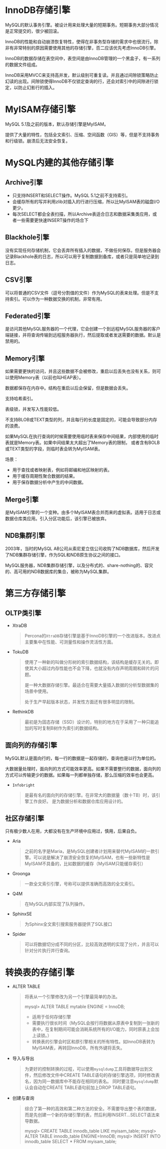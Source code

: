 # InnoDB存储引擎
MySQL的默认事务引擎。被设计用来处理大量的短期事务。短期事务大部分情况是正常提交的，很少被回滚。

InnoDB的性能和自动崩溃恢复特性，使得在非事务型存储的需求中也很流行。除非有非常特别的原因需要使用其他的存储引擎，否二应该优先考虑InnoDB引擎。

InnoDB的数据存储在表空间中，表空间是由InnoDB管理的一个黑盒子，有一系列的数据文件组成。

InnoDB采用MVCC来支持高并发，默认级别可重复读。并且通过间隙锁策略防止幻读的出现。间隙锁使得InnoDB不仅锁定查询的行，还会对索引中的间隙进行锁定，以防止幻影行的插入。
# MyISAM存储引擎
MySQL 5.1及之前的版本，默认存储引擎是MyISAM。

提供了大量的特性，包括全文索引、压缩、空间函数（GIS）等，但是不支持事务和行级锁。崩溃后无法安全恢复。

# MySQL内建的其他存储引擎
## Archive引擎
- 只支持INSERT和SELECT操作。MySQL 5.1之前不支持索引。
- 会缓存所有的写并利用zlib对插入的行进行压缩，所以比MyISAM表的磁盘I/O更少。
- 每次SELECT都会全表扫描，所以Archive表适合日志和数据采集类应用，或者一些需要更快速INSERT操作的场合下
## Blackhole引擎
没有实现任何存储机制，它会丢弃所有插入的数据，不做任何保存。但是服务器会记录Blackhole表的日志，所以可以用于复制数据到备库，或者只是简单地记录到日志。
## CSV引擎
可以将普通的CSV文件（逗号分割值的文件）作为MySQL的表来处理。但是不支持索引。可以作为一种数据交换的机制，非常有用。
## Federated引擎
是访问其他MySQL服务器的一个代理，它会创建一个到远程MySQL服务器的客户端链接，并将查询传输到远程服务器执行，然后提取或者发送需要的数据。默认是禁用的。
## Memory引擎
如果需要更快的访问，并且这些数据不会被修改，重启以后丢失也没有关系，则可以使用Memory表（以前也叫HEAP表）。

数据都保存在内存中。结构在重启以后会保留，但是数据会丢失。

支持哈希索引。

表级锁，并发写入性能较低。

不支持BLOB或TEXT类型的列，并且每行的长度是固定的，可能会导致部分内存的浪费。

如果MySQL在执行查询的时候需要使用临时表来保存中间结果，内部使用的临时表就是Memory表。如果中间结果太大超出了Memory表的限制，
或者含有BOLB或TEXT类型的字段，则临时表会转为MyISAM表。

场景：
- 用于查找或者映射表，例如将邮编和地区映射的表。
- 用于缓存周期性聚合数据的结果。
- 用于保存数据分析中产生的中间数据。
## Merge引擎
是MyISAM引擎的一个变种。由多个MyISAM表合并而来的虚拟表。适用于日志或数据仓库类应用。引入分区功能后，该引擎已被放弃。
## NDB集群引擎
2003年，当时的MySQL AB公司从索尼爱立信公司收购了NDB数据库，然后开发了NDB集群存储引擎，作为SQL和NDB原生协议之间的接口。

MySQL服务器，NDB集群存储引擎，以及分布式的、share-nothing的、容灾的、高可用的NDB数据库的集合，被称为MySQL集群。
# 第三方存储引擎
## OLTP类引擎
- XtraDB
  > Percona的`XtraDB`存储引擎是基于InnoDB引擎的一个改进版本。改进点主要集中在性能、可测量性和操作灵活性方面。
- TokuDB
  > 使用了一种新的叫做分形树的索引数据结构，该结构是缓存无关的。即使其大小超过内存性能也不会下降，也就没有内存声明周期和碎片的问题。
  > 
  > 是一种大数据存储引擎。最适合在需要大量插入数据的分析型数据集的场景中使用。
  >
  > 处于生产早起版本状态，并发性方面还有很多明显的限制。
- RethinkDB
  > 最初是为固态存储（SSD）设计的，特别的地方在于采用了一种只能追加的写时复制B树作为索引的数据结构。
## 面向列的存储引擎
MySQL默认是面向行的，每一行的数据是一起存储的，查询也是以行为单位的。

大数据量处理时，面向列的方式可能效率更高。如果不需要整行的数据，面向列的方式可以传输更少的数据。如果每一列都单独存储，那么压缩的效率也会更高。

- `Infobright`
  > 是最有名的面向列的存储引擎。在非常大的数据量（数十TB）时，该引擎工作良好。
  > 是为数据分析和数据仓库应用设计的。
## 社区存储引擎
只有极少数人在用，大都没有在生产环境中应用过，慎用，后果自负。
- Aria
  > 之前的名字是Maria，是MySQL创建者计划用来替代MyISAM的一款引擎。可以说是解决了崩溃安全恢复的MyISAM，也有一些新特性是MyISAM不具备的，比如数据的缓存（MyISAM只能缓存索引）
- Groonga
  > 一款全文索引引擎，号称可以提供准确而高效的全文索引。
- Q4M
  > 在MySQL内部实现了队列操作。
- SphinxSE
  > 为Sphinx全文索引搜索服务器提供了SQL接口
- Spider
  > 可以将数据切分成不同的分区，比较高效透明的实现了分片，并且可以针对分片执行并行查询。


# 转换表的存储引擎
- ALTER TABLE
  > 将表从一个引擎修改为另一个引擎最简单的办法。
  > 
  > mysql> ALTER TABLE mytable ENGINE = InnoDB;
  > 
  > - 适用于任何存储引擎
  > - 需要执行很长时间（MySQL会按行将数据从原表中复制到一张新的表中，在复制期间可能会消耗系统所有的I/O能力，同时原表上会加上读锁。）
  > - 转换表的引擎会时区和原引擎相关的所有特性。如InnoDB表转为MyISAM表，再转回InnoDB，所有外键将丢失。
- 导入与导出
  > 为更好的控制转换的过程，可以使用`mysqldump`工具将数据导出到文件，然后修改文件中CREATE TABLE语句的存储引擎选项，同时修改表名，因为同一数据库中不能存在相同的表名。
  > 同时要注意`mysqldump`默认会自动在CREATE TABLE语句前加上DROP TABLE语句。
- 创建与查询
  > 综合了第一种的高效和第二种方法的安全。不需要导出整个表的数据，而是先创建一个新的存储引擎的表，然后利用INSERT...SELECT语法来导数据。
  > 
  > mysql> CREATE TABLE innodb_table LIKE myisam_table; 
  > mysql> ALTER TABLE innodb_table ENGINE=InnoDB;
  > mysql> INSERT INTO innodb_table SELECT * FROM myisam_table;
  